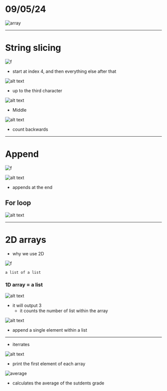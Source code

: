 
# 09/05/24

![array](img/image.png)

---

# String slicing

![f](img/image-1.png)

- start at index 4, and then everything else after that

![alt text](img/image-2.png)

- up to the third character

![alt text](img/image-3.png)

- Middle

![alt text](img/image-4.png)

- count backwards

---

# Append

![f](img/image-5.png)

![alt text](img/image-6.png)

- appends at the end

## For loop

![alt text](img/image-7.png)


---

# 2D arrays

- why we use 2D

![f](img/image-8.png)

    a list of a list

### 1D array = a list

![alt text](img/image-9.png)

- it will output 3
    - it counts the number of list within the array

![alt text](img/image-10.png)

- append a single element within a list

---

- iterrates

![alt text](img/image-11.png)

- print the first element of each array

![average](img/image-12.png)

- calculates the average of the sutdents grade